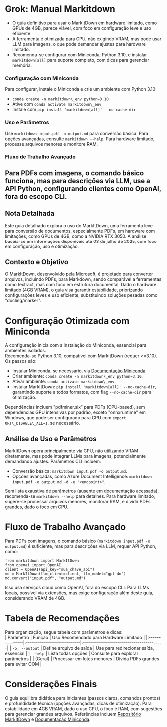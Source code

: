 # Grok: Manual Markitdown

- O guia definitivo para usar o MarkItDown em hardware limitado, como GPUs de 4GB, parece viável, com foco em configuração leve e uso eficiente.   
- A ferramenta é otimizada para CPU, não exigindo VRAM, mas pode usar LLM para imagens, o que pode demandar ajustes para hardware limitado.   
- Recomenda-se configurar com Miniconda, Python 3.10, e instalar `markitdown[all]` para suporte completo, com dicas para gerenciar memória.   

### Configuração com Miniconda

Para configurar, instale o Miniconda e crie um ambiente com Python 3.10:   

- `conda create -n markitdown\_env python=3.10`   
- Ative com `conda activate markitdown\_env`   
- Instale com `pip install 'markitdown[all]' --no-cache-dir`   

### Uso e Parâmetros

Use `markitdown input.pdf -o output.md` para conversão básica. Para opções avançadas, consulte `markitdown --help`. Para hardware limitado, processe arquivos menores e monitore RAM.   

### Fluxo de Trabalho Avançado

Para PDFs com imagens, o comando básico funciona, mas para descrições via LLM, use a API Python, configurando clientes como OpenAI, fora do escopo CLI.
---

## Nota Detalhada

Este guia detalhado explora o uso do MarkItDown, uma ferramenta leve para conversão de documentos, especialmente PDFs, em hardware com limitações, como GPUs de 4GB, como a NVIDIA RTX 3050. A análise baseia-se em informações disponíveis até 03 de julho de 2025, com foco em configuração, uso e otimização.   

## Contexto e Objetivo

O MarkItDown, desenvolvido pela Microsoft, é projetado para converter arquivos, incluindo PDFs, para Markdown, sendo comparável a ferramentas como textract, mas com foco em estrutura documental. Dado o hardware limitado (4GB VRAM), o guia visa garantir estabilidade, priorizando configurações leves e uso eficiente, substituindo soluções pesadas como "docling/marker".   

# Configuração Otimizada com Miniconda

A configuração inicia com a instalação do Miniconda, essencial para ambientes isolados.    
Recomenda-se Python 3.10, compatível com MarkItDown (requer >=3.10). Os passos são:   

- Instalar Miniconda, se necessário, via [Documentação Miniconda](https://docs.conda.io/en/latest/miniconda.html).   
- Criar ambiente: `conda create -n markitdown\_env python=3.10`.   
- Ativar ambiente: `conda activate markitdown\_env`.   
- Instalar MarkItDown: `pip install 'markitdown[all]' --no-cache-dir`, garantindo suporte a todos formatos, com flag `--no-cache-dir` para otimização.   

Dependências incluem "pdfminer.six" para PDFs (CPU-based), sem dependências GPU intensivas por padrão, exceto "onnxruntime" em Windows, que pode ser configurado para CPU com `export ORT\_DISABLE\_ALL=1`, se necessário.   

## Análise de Uso e Parâmetros

MarkItDown opera principalmente via CPU, não utilizando VRAM diretamente, mas pode integrar LLMs para imagens, potencialmente demandando ajustes. Parâmetros CLI incluem:   

- Conversão básica: `markitdown input.pdf -o output.md`.   
- Opções avançadas, como Azure Document Intelligence: `markitdown input.pdf -o output.md -d -e "<endpoint>"`.   

Sem lista exaustiva de parâmetros (ausente em documentação acessada), recomenda-se `markitdown --help` para detalhes. Para hardware limitado, sugere-se processar arquivos menores, monitorar RAM, e dividir PDFs grandes, dado o foco em CPU.   

# Fluxo de Trabalho Avançado

Para PDFs com imagens, o comando básico (`markitdown input.pdf -o output.md`) é suficiente, mas para descrições via LLM, requer API Python, como:   

```
from markitdown import MarkItDown
from openai import OpenAI
client = OpenAI(api_key="sua_chave_api")
md = MarkItDown(llm_client=client, llm_model="gpt-4o")
md.convert("input.pdf", "output.md")
```

Isso usa serviços cloud como OpenAI, fora do escopo CLI. Para LLMs locais, possível via extensões, mas exige configuração além deste guia, considerando VRAM de 4GB.   

# Tabela de Recomendações

Para organização, segue tabela com parâmetros e dicas:   
|      Parâmetro |                     Função |  Uso Recomendado para Hardware Limitado |
|:---------------|:---------------------------|:----------------------------------------|
| `-o, --output` |    Define arquivo de saída |  Use para redirecionar saída, essencial |
|       `--help` |         Lista todas opções |       Consulte para explorar parâmetros |
|        (Geral) | Processar em lotes menores |     Divida PDFs grandes para evitar OOM |

# Considerações Finais

O guia equilibra didática para iniciantes (passos claros, comandos prontos) e profundidade técnica (opções avançadas, dicas de otimização). Para estabilidade em 4GB VRAM, dado o uso CPU, o foco é RAM, com sugestões para gerenciar grandes arquivos. Referências incluem [Repositório MarkItDown](https://github.com/microsoft/markitdown) e [Documentação Miniconda](https://docs.conda.io/en/latest/miniconda.html).   
